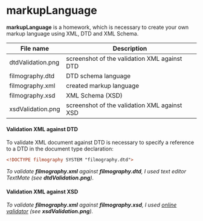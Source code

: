 # markupLanguage

**markupLanguage** is a homework, which is necessary to create your own markup language using XML, DTD and XML Schema.

| File name         | Description                                  |
| ------------------|----------------------------------------------|
| dtdValidation.png | screenshot of the validation XML against DTD |
| filmography.dtd   | DTD schema language                          |
| filmography.xml   | created markup language                      |
| filmography.xsd   | XML Schema (XSD)                             |
| xsdValidation.png | screenshot of the validation XML against XSD |

#### Validation XML against DTD
To validate XML document against DTD is necessary to specify a reference to a DTD in the document type declaration:
```xml
<!DOCTYPE filmography SYSTEM "filmography.dtd">
```
*To validate __filmography.xml__ against __filmography.dtd__, I used text editor TextMate (see __dtdValidation.png__).*

#### Validation XML against XSD
*To validate __filmography.xml__ against __filmography.xsd__, I used [online validator](http://www.utilities-online.info/xsdvalidation/) (see __xsdValidation.png__).*
